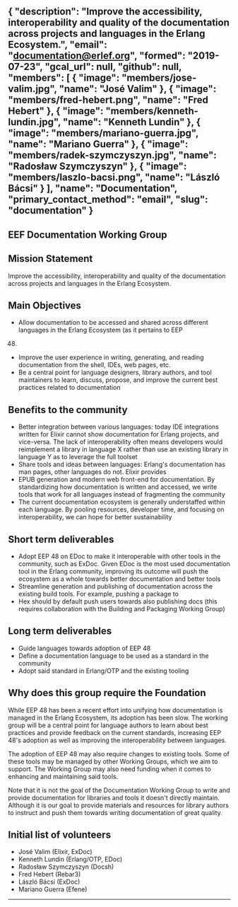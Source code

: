 {
  "description": "Improve the accessibility, interoperability and quality of the documentation across projects and languages in the Erlang Ecosystem.",
  "email": "documentation@erlef.org",
  "formed": "2019-07-23",
  "gcal_url": null,
  "github": null,
  "members": [
    {
      "image": "members/jose-valim.jpg",
      "name": "José Valim"
    },
    {
      "image": "members/fred-hebert.png",
      "name": "Fred Hebert"
    },
    {
      "image": "members/kenneth-lundin.jpg",
      "name": "Kenneth Lundin"
    },
    {
      "image": "members/mariano-guerra.jpg",
      "name": "Mariano Guerra"
    },
    {
      "image": "members/radek-szymczyszyn.jpg",
      "name": "Radosław Szymczyszyn"
    },
    {
      "image": "members/laszlo-bacsi.png",
      "name": "László Bácsi"
    }
  ],
  "name": "Documentation",
  "primary_contact_method": "email",
  "slug": "documentation"
}
---
EEF Documentation Working Group
---

## Mission Statement
Improve the accessibility, interoperability and quality of the documentation across projects and languages in the Erlang
Ecosystem.

## Main Objectives
- Allow documentation to be accessed and shared across different languages in the Erlang Ecosystem (as it pertains to EEP
48)
- Improve the user experience in writing, generating, and reading documentation from the shell, IDEs, web pages, etc.
- Be a central point for language designers, library authors, and tool maintainers to learn, discuss, propose, and improve
the current best practices related to documentation

## Benefits to the community
- Better integration between various languages: today IDE integrations written for Elixir cannot show documentation for
 Erlang projects, and vice-versa. The lack of interoperability often means developers would reimplement a library in
language X rather than use an existing library in language Y as to leverage the full toolset
- Share tools and ideas between languages: Erlang's documentation has man pages, other languages do not. Elixir provides
- EPUB generation and modern web front-end for documentation. By standardizing how documentation is written and accessed,
we write tools that work for all languages instead of fragmenting the community
- The current documentation ecosystem is generally understaffed within each language. By pooling resources, developer
time, and focusing on interoperability, we can hope for better sustainability


## Short term deliverables
- Adopt EEP 48 on EDoc to make it interoperable with other tools in the community, such as ExDoc. Given EDoc is the most
used documentation tool in the Erlang community, improving its outcome will push the ecosystem as a whole towards better
documentation and better tools
- Streamline generation and publishing of documentation across the existing build tools. For example, pushing a package to
- Hex should by default push users towards also publishing docs (this requires collaboration with the Building and
Packaging Working Group)

## Long term deliverables
- Guide languages towards adoption of EEP 48
- Define a documentation language to be used as a standard in the community
- Adopt said standard in Erlang/OTP and the existing tooling

## Why does this group require the Foundation
While EEP 48 has been a recent effort into unifying how documentation is managed in the Erlang Ecosystem, its adoption
has been slow. The working group will be a central point for language authors to learn about best practices and provide
feedback on the current standards, increasing EEP 48's adoption as well as improving the interoperability between
languages.

The adoption of EEP 48 may also require changes to existing tools. Some of these tools may be managed by other Working
Groups, which we aim to support. The Working Group may also need funding when it comes to enhancing and maintaining said
tools.

Note that it is not the goal of the Documentation Working Group to write and provide documentation for libraries and
tools it doesn't directly maintain. Although it is our goal to provide materials and resources for library authors to
instruct and push them towards writing documentation of great quality.

## Initial list of volunteers
- José Valim (Elixir, ExDoc)
- Kenneth Lundin (Erlang/OTP, EDoc)
- Radosław Szymczyszyn (Docsh)
- Fred Hebert (Rebar3)
- László Bácsi (ExDoc)
- Mariano Guerra (Efene)

-------
